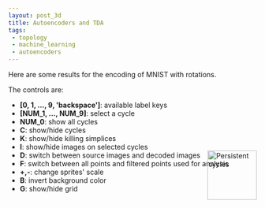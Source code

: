 ```yaml
---
layout: post_3d
title: Autoencoders and TDA
tags:
 - topology
 - machine_learning
 - autoencoders
---
```


Here are some results for the encoding of MNIST with rotations.

The controls are:
 - **[0, 1, ..., 9, 'backspace']**: available label keys
 - **[NUM_1, ..., NUM_9]**: select a cycle
 - **NUM_0**: show all cycles
 - **C**: show/hide cycles
 - **K**: show/hide killing simplices
 - **I**: show/hide images on selected cycles
 - **D**: switch between source images and decoded images
 - **F**: switch between all points and filtered points used for analysis
 - **+,-**: change sprites' scale
 - **B**: invert background color
 - **G**: show/hide grid

<div id='canvas-holder' style="position: relative; width: inherit;" markdown="1">
  <div id="logs"></div>
  <div id="info"></div>
  <img src="" alt="Persistent cycles" name="plot" id="plot" width="100px" height="100px"
       style="position: absolute; bottom: 0; right: 0; z-index: 1"
       onmouseover="plot.width='500';plot.height='500';"
       onmouseout="plot.width='100';plot.height='100';">
</div>
<script type="text/javascript"> {% include visualization/three.js %} </script>
<script type="text/javascript"> {% include visualization/OrbitControls.js %} </script>
<script type="text/javascript"> {% include visualization/DragControls.js %} </script>
<script type="text/javascript"> {% include visualization/utils.js %} </script>
<script type="text/javascript" data-json="/data/mnist.json"> {% include visualization/main.js %} </script>